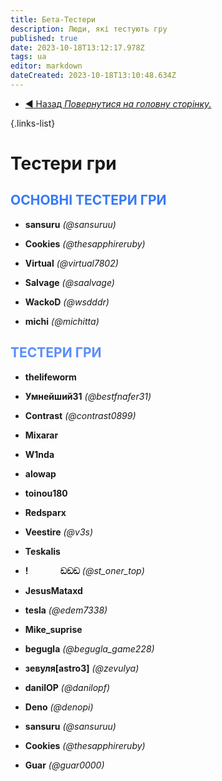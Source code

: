 ```yaml
---
title: Бета-Тестери
description: Люди, які тестують гру
published: true
date: 2023-10-18T13:12:17.978Z
tags: ua
editor: markdown
dateCreated: 2023-10-18T13:10:48.634Z
---
```


- [:arrow_backward: Назад *Повернутися на головну сторінку.*](/uk/home#credits)

{.links-list}

# Тестери гри

## <font color="#3779f7">ОСНОВНІ ТЕСТЕРИ ГРИ</font>

- **sansuru** *(@sansuruu)*

- **Cookies** *(@thesapphireruby)*

- **Virtual** *(@virtual7802)*

- **Salvage** *(@saalvage)*

- **WackoD** *(@wsdddr)*

- **michi** *(@michitta)*

## <font color="#588dff">ТЕСТЕРИ ГРИ</font>

- **thelifeworm**

- **Умнейший31** *(@bestfnafer31)*

- **Contrast** *(@contrast0899)*

- **Mixarar**

- **W1nda**

- **alowap**

- **toinou180**

- **Redsparx**

- **Veestire** *(@v3s)*

- **Teskalis**

- **!⠀⠀⠀⠀⠀ඞඞඞ** *(@st_oner_top)*

- **JesusMataxd**

- **tesla** *(@edem7338)*

- **Mike_suprise**

- **begugla** *(@begugla_game228)*

- **зевуля[astro3]** *(@zevulya)*

- **danilOP** *(@danilopf)*

- **Deno** *(@denopi)*

- **sansuru** *(@sansuruu)*

- **Cookies** *(@thesapphireruby)*

- **Guar** *(@guar0000)*
